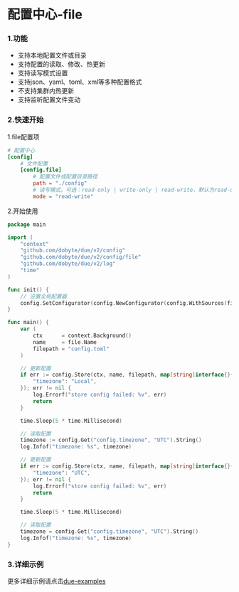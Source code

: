 # 配置中心-file

### 1.功能

* 支持本地配置文件或目录
* 支持配置的读取、修改、热更新
* 支持读写模式设置
* 支持json、yaml、toml、xml等多种配置格式
* 不支持集群内热更新
* 支持监听配置文件变动

### 2.快速开始

1.file配置项

```toml
# 配置中心
[config]
    # 文件配置
    [config.file]
        # 配置文件或配置目录路径
        path = "./config"
        # 读写模式。可选：read-only | write-only | read-write，默认为read-only
        mode = "read-write"
```

2.开始使用

```go
package main

import (
    "context"
    "github.com/dobyte/due/v2/config"
    "github.com/dobyte/due/v2/config/file"
    "github.com/dobyte/due/v2/log"
    "time"
)

func init() {
    // 设置全局配置器
    config.SetConfigurator(config.NewConfigurator(config.WithSources(file.NewSource())))
}

func main() {
    var (
        ctx      = context.Background()
        name     = file.Name
        filepath = "config.toml"
    )

    // 更新配置
    if err := config.Store(ctx, name, filepath, map[string]interface{}{
        "timezone": "Local",
    }); err != nil {
        log.Errorf("store config failed: %v", err)
        return
    }

    time.Sleep(5 * time.Millisecond)

    // 读取配置
    timezone := config.Get("config.timezone", "UTC").String()
    log.Infof("timezone: %s", timezone)

    // 更新配置
    if err := config.Store(ctx, name, filepath, map[string]interface{}{
        "timezone": "UTC",
    }); err != nil {
        log.Errorf("store config failed: %v", err)
        return
    }

    time.Sleep(5 * time.Millisecond)

    // 读取配置
    timezone = config.Get("config.timezone", "UTC").String()
    log.Infof("timezone: %s", timezone)
}
```

### 3.详细示例

更多详细示例请点击[due-examples](https://github.com/dobyte/due-examples)